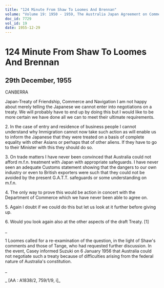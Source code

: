 ```yaml
---
title: "124 Minute From Shaw To Loomes And Brennan"
volume: "Volume 19: 1950 - 1959, The Australia Japan Agreement on Commerce"
doc_id: 7729
vol_id: 19
date: 1955-12-29
---
```


# 124 Minute From Shaw To Loomes And Brennan

## 29th December, 1955

CANBERRA

Japan-Treaty of Friendship, Commerce and Navigation I am not happy about merely telling the Japanese we cannot enter into negotiations on a treaty. We will probably have to end up by doing this but I would like to be more certain we have done all we can to meet their ultimate requirements.

2\. In the case of entry and residence of business people I cannot understand why Immigration cannot now take such action as will enable us to inform the Japanese that they were treated on a basis of complete equality with other Asians or perhaps that of other aliens. If they have to go to their Minister with this they should do so.

3\. On trade matters I have never been convinced that Australia could not afford m.f.n. treatment with Japan with appropriate safeguards. I have never seen an adequate Customs statement showing that the dangers to our own industry or even to British exporters were such that they could not be avoided by the present G.A.T.T. safeguards or some understanding on m.f.n.

4\. The only way to prove this would be action in concert with the Department of Commerce which we have never been able to agree on.

5\. Again I doubt if we could do this but let us look at it further before giving up.

6\. Would you look again also at the other aspects of the draft Treaty. [1]

_

1 Loomes called for a re-examination of the question, in the light of Shaw's comments and those of Tange, who had requested further discussion. In the event, Casey informed Suzuki on 6 January 1956 that Australia could not negotiate such a treaty because of difficulties arising from the federal nature of Australia's constitution.

_

_ [AA : A1838/2, 759/1/9, i]_
